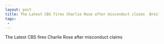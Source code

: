 ```yaml
---
layout: post
title: The Latest CBS fires Charlie Rose after misconduct claims  Breitbart
tags:
 -
---
```

The Latest CBS fires Charlie Rose after misconduct claims
